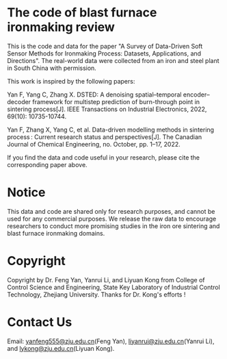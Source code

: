 # The code of blast furnace ironmaking review

This is the code and data for the paper "A Survey of Data-Driven Soft Sensor Methods for Ironmaking Process: Datasets, Applications, and Directions".
The real-world data were collected from an iron and steel plant in South China with permission.

This work is inspired by the following papers:

Yan F, Yang C, Zhang X. DSTED: A denoising spatial–temporal encoder–decoder framework for multistep prediction of burn-through point in sintering process[J]. IEEE Transactions on Industrial Electronics, 2022, 69(10): 10735-10744.

Yan F, Zhang X, Yang C, et al. Data-driven modelling methods in sintering process : Current research status and perspectives[J]. The Canadian Journal of Chemical Engineering, no. October, pp. 1–17, 2022.

If you find the data and code useful in your research, please cite the corresponding paper above.

# Notice 
This data and code are shared only for research purposes, and cannot be used for any commercial purposes. We release the raw data to encourage researchers to conduct more promising studies in the iron ore sintering and blast furnace ironmaking domains.

# Copyright
 Copyright by Dr. Feng Yan, Yanrui Li, and Liyuan Kong from College of Control Science and Engineering, State Key Laboratory of Industrial Control Technology, Zhejiang University. Thanks for Dr. Kong's efforts !

# Contact Us
Email: yanfeng555@zju.edu.cn(Feng Yan), liyanrui@zju.edu.cn(Yanrui Li), and lykong@zju.edu.cn(Liyuan Kong).
